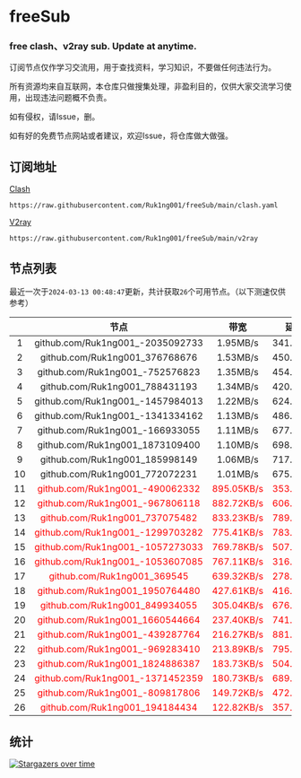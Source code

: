 # freeSub
### free clash、v2ray sub. Update at anytime.

订阅节点仅作学习交流用，用于查找资料，学习知识，不要做任何违法行为。

所有资源均来自互联网，本仓库只做搜集处理，非盈利目的，仅供大家交流学习使用，出现违法问题概不负责。

如有侵权，请Issue，删。

如有好的免费节点网站或者建议，欢迎Issue，将仓库做大做强。

## 订阅地址
[Clash](https://raw.githubusercontent.com/Ruk1ng001/freeSub/main/clash.yaml)
```
https://raw.githubusercontent.com/Ruk1ng001/freeSub/main/clash.yaml
```
[V2ray](https://raw.githubusercontent.com/Ruk1ng001/freeSub/main/v2ray)
```
https://raw.githubusercontent.com/Ruk1ng001/freeSub/main/v2ray
```

## 节点列表

最近一次于`2024-03-13 00:48:47`更新，共计获取`26`个可用节点。（以下测速仅供参考）

|  | 节点 | 带宽 | 延迟 |
|:-:|:--:|:--:|:--:|
 | 1 | github.com/Ruk1ng001_-2035092733 | 1.95MB/s | 341.00ms |
 | 2 | github.com/Ruk1ng001_376768676 | 1.53MB/s | 450.00ms |
 | 3 | github.com/Ruk1ng001_-752576823 | 1.35MB/s | 454.00ms |
 | 4 | github.com/Ruk1ng001_788431193 | 1.34MB/s | 420.00ms |
 | 5 | github.com/Ruk1ng001_-1457984013 | 1.22MB/s | 624.00ms |
 | 6 | github.com/Ruk1ng001_-1341334162 | 1.13MB/s | 486.00ms |
 | 7 | github.com/Ruk1ng001_-166933055 | 1.11MB/s | 677.00ms |
 | 8 | github.com/Ruk1ng001_1873109400 | 1.10MB/s | 698.00ms |
 | 9 | github.com/Ruk1ng001_185998149 | 1.06MB/s | 717.00ms |
 | 10 | github.com/Ruk1ng001_772072231 | 1.01MB/s | 675.00ms |
 | 11 | <font color=red>github.com/Ruk1ng001_-490062332</font> | <font color=red>895.05KB/s</font> | <font color=red>353.00ms</font> |
 | 12 | <font color=red>github.com/Ruk1ng001_-967806118</font> | <font color=red>882.72KB/s</font> | <font color=red>606.00ms</font> |
 | 13 | <font color=red>github.com/Ruk1ng001_737075482</font> | <font color=red>833.23KB/s</font> | <font color=red>789.00ms</font> |
 | 14 | <font color=red>github.com/Ruk1ng001_-1299703282</font> | <font color=red>775.41KB/s</font> | <font color=red>783.00ms</font> |
 | 15 | <font color=red>github.com/Ruk1ng001_-1057273033</font> | <font color=red>769.78KB/s</font> | <font color=red>507.00ms</font> |
 | 16 | <font color=red>github.com/Ruk1ng001_-1053607085</font> | <font color=red>767.11KB/s</font> | <font color=red>316.00ms</font> |
 | 17 | <font color=red>github.com/Ruk1ng001_369545</font> | <font color=red>639.32KB/s</font> | <font color=red>278.00ms</font> |
 | 18 | <font color=red>github.com/Ruk1ng001_1950764480</font> | <font color=red>427.61KB/s</font> | <font color=red>416.00ms</font> |
 | 19 | <font color=red>github.com/Ruk1ng001_849934055</font> | <font color=red>305.04KB/s</font> | <font color=red>676.00ms</font> |
 | 20 | <font color=red>github.com/Ruk1ng001_1660544664</font> | <font color=red>237.40KB/s</font> | <font color=red>741.00ms</font> |
 | 21 | <font color=red>github.com/Ruk1ng001_-439287764</font> | <font color=red>216.27KB/s</font> | <font color=red>881.00ms</font> |
 | 22 | <font color=red>github.com/Ruk1ng001_-969283410</font> | <font color=red>213.89KB/s</font> | <font color=red>795.00ms</font> |
 | 23 | <font color=red>github.com/Ruk1ng001_1824886387</font> | <font color=red>183.73KB/s</font> | <font color=red>504.00ms</font> |
 | 24 | <font color=red>github.com/Ruk1ng001_-1371452359</font> | <font color=red>180.73KB/s</font> | <font color=red>689.00ms</font> |
 | 25 | <font color=red>github.com/Ruk1ng001_-809817806</font> | <font color=red>149.72KB/s</font> | <font color=red>472.00ms</font> |
 | 26 | <font color=red>github.com/Ruk1ng001_194184434</font> | <font color=red>122.82KB/s</font> | <font color=red>357.00ms</font> |


## 统计

[![Stargazers over time](https://starchart.cc/Ruk1ng001/freeSub.svg)](https://starchart.cc/Ruk1ng001/freeSub)